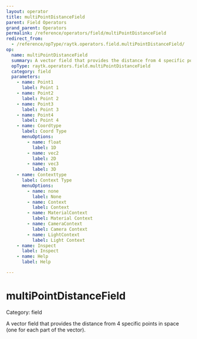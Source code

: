 ```yaml
---
layout: operator
title: multiPointDistanceField
parent: Field Operators
grand_parent: Operators
permalink: /reference/operators/field/multiPointDistanceField
redirect_from:
  - /reference/opType/raytk.operators.field.multiPointDistanceField/
op:
  name: multiPointDistanceField
  summary: A vector field that provides the distance from 4 specific points in space (one for each part of the vector).
  opType: raytk.operators.field.multiPointDistanceField
  category: field
  parameters:
    - name: Point1
      label: Point 1
    - name: Point2
      label: Point 2
    - name: Point3
      label: Point 3
    - name: Point4
      label: Point 4
    - name: Coordtype
      label: Coord Type
      menuOptions:
        - name: float
          label: 1D
        - name: vec2
          label: 2D
        - name: vec3
          label: 3D
    - name: Contexttype
      label: Context Type
      menuOptions:
        - name: none
          label: None
        - name: Context
          label: Context
        - name: MaterialContext
          label: Material Context
        - name: CameraContext
          label: Camera Context
        - name: LightContext
          label: Light Context
    - name: Inspect
      label: Inspect
    - name: Help
      label: Help

---
```


# multiPointDistanceField

Category: field



A vector field that provides the distance from 4 specific points in space (one for each part of the vector).